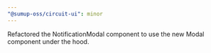 ```yaml
---
"@sumup-oss/circuit-ui": minor
---
```


Refactored the NotificationModal component to use the new Modal component under the hood.

